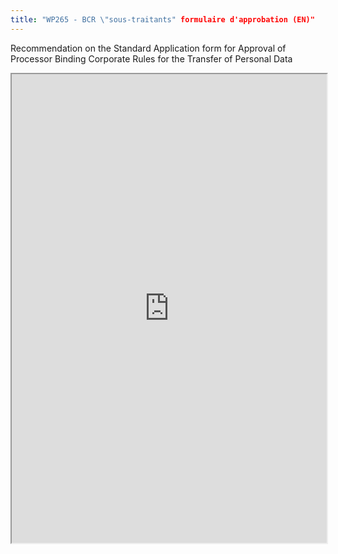 ```yaml
---
title: "WP265 - BCR \"sous-traitants" formulaire d'approbation (EN)"
---
```


Recommendation on the Standard Application form for Approval of Processor Binding Corporate Rules for the Transfer of Personal Data

<iframe height="750" width="100%" src="https://ewelton.github.io/ktest/wiki.html#WP265%20-%20BCR%20%22sous-traitants%22%20formulaire%20d'approbation%20(EN)"></iframe>
